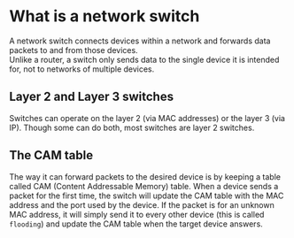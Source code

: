 # What is a network switch

A network switch connects devices within a network and forwards data packets to and from those devices.  
Unlike a router, a switch only sends data to the single device it is intended for, not to networks of multiple devices.

## Layer 2 and Layer 3 switches
Switches can operate on the layer 2 (via MAC addresses) or the layer 3 (via IP). Though some can do both, most switches are layer 2 switches.

## The CAM table
The way it can forward packets to the desired device is by keeping a table called CAM (Content Addressable Memory) table.
When a device sends a packet for the first time, the switch will update the CAM table with the MAC address and the port used by the device.
If the packet is for an unknown MAC address, it will simply send it to every other device (this is called `flooding`)
and update the CAM table when the target device answers.
